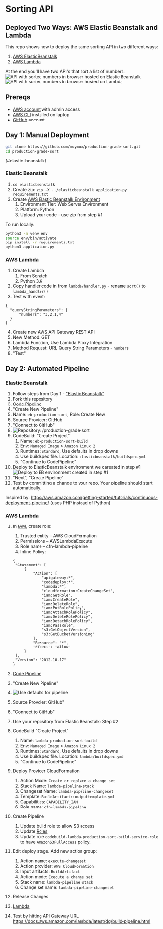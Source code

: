# Sorting API
## Deployed Two Ways: AWS Elastic Beanstalk and Lambda
This repo shows how to deploy the same sorting API in two different ways:
1. [AWS ElasticBeanstalk](https://aws.amazon.com/elasticbeanstalk/)
2. [AWS Lambda](https://aws.amazon.com/lambda/)

At the end you'll have two API's that sort a list of numbers:
![API with sorted numbers in browser hosted on Elastic Beanstalk](images/result-elastic-beanstalk.png)
![API with sorted numbers in browser hosted on Lambda](images/result-lambda.png)

## Prereqs
- [AWS account](https://aws.amazon.com/) with admin access
- [AWS CLI](https://aws.amazon.com/cli/) installed on laptop
- [GitHub](https://github.com/) account

## Day 1: Manual Deployment
```bash
git clone https://github.com/muymoo/production-grade-sort.git
cd production-grade-sort
```
(#elastic-beanstalk)
### Elastic Beanstalk
1. `cd elasticbeanstalk`
2. Create zip: `zip -X ../elasticbeanstalk application.py requirements.txt` 
2. Create [AWS Elastic Beanstalk Environment](https://console.aws.amazon.com/elasticbeanstalk/home)
   1. Environment Tier: Web Server Environment
   2. Platform: Python
   3. Upload your code - use zip from step #1

To run locally:
```bash
python3 -m venv env
source env/bin/activate
pip install -r requirements.txt
python3 application.py
```

### AWS Lambda
1. Create Lambda
   1. From Scratch
   2. Python 3.6
2. Copy handler code in from `lambda/handler.py` - rename `sort()` to `lambda_handler()`
3. Test with event:
``` 
{
  "queryStringParameters": {
      "numbers": "3,2,1,4"
  }
}
```
4. Create new AWS API Gateway REST API
5. New Method: GET
6. Lambda Function, Use Lambda Proxy Integration
7. Method Request: URL Query String Parameters - `numbers`
8. "Test"

## Day 2: Automated Pipeline 
### Elastic Beanstalk
1. Follow steps from Day 1 - ["Elastic Beanstalk"](#elastic-beanstalk)
2. Fork this repository
3. [Code Pipeline](http://console.aws.amazon.com/codepipeline)
4. "Create New Pipeline"
5. Name: `eb-production-sort`, Role: Create New
6. Source Provider: GitHub
7. "Connect to GitHub"
8. ![Repository: <your username>/production-grade-sort](images/github.png)
9. CodeBuild: "Create Project"
   1. Name: `eb-production-sort-build`
   2. Env: `Managed Image` > `Amazon Linux 2`
   3. Runtimes: `Standard`, Use defaults in drop downs
   4. Use buildspec file. Location: `elasticbeanstalk/buildspec.yml`
   5. "Continue to CodePipeline"
10. Deploy to ElasticBeanstalk environment we careated in step #1
![Deploy to EB environment created in step #1](images/deploy.png)
11. "Next", "Create Pipeline"
12. Test by committing a change to your repo. Your pipeline should start automatically.

Inspired by: https://aws.amazon.com/getting-started/tutorials/continuous-deployment-pipeline/ (uses PHP instead of Python)
### AWS Lambda
1. In [IAM](https://console.aws.amazon.com/iam/home), create role:
   1. Trusted entity – AWS CloudFormation
   2. Permissions – AWSLambdaExecute
   3. Role name – cfn-lambda-pipeline
   4. Inline Policy:
   ```
   {
    "Statement": [
        {
            "Action": [
                "apigateway:*",
                "codedeploy:*",
                "lambda:*",
                "cloudformation:CreateChangeSet",
                "iam:GetRole",
                "iam:CreateRole",
                "iam:DeleteRole",
                "iam:PutRolePolicy",
                "iam:AttachRolePolicy",
                "iam:DeleteRolePolicy",
                "iam:DetachRolePolicy",
                "iam:PassRole",
                "s3:GetObjectVersion",
                "s3:GetBucketVersioning"
            ],
            "Resource": "*",
            "Effect": "Allow"
        }
    ],
    "Version": "2012-10-17"
   }
   ```
2. [Code Pipeline](http://console.aws.amazon.com/codepipeline)
3. "Create New Pipeline"
4. ![Use defaults for pipeline](images/lambda-pipeline.png)
5. Source Provdier: GitHub"
6. "Connect to GitHub"
7. Use your repository from Elastic Beanstalk: Step #2
8. CodeBuild "Create Project"
   1. Name: `lambda-production-sort-build`
   2. Env: `Managed Image` > `Amazon Linux 2`
   3. Runtimes: `Standard`, Use defaults in drop downs
   4. Use buildspec file. Location: `lambda/buildspec.yml`
   5. "Continue to CodePipeline"

9. Deploy Provider CloudFormation
   1. Action Mode: `Create or replace a change set`
   2. Stack Name: `lambda-pipeline-stack`
   3. Changeset Name: `lambda-pipeline-changeset`
   4. Template: `BuildArtifact::outputtemplate.yml`
   5. Capabilities: `CAPABILITY_IAM`
   6. Role name: `cfn-lambda-pipeline`
9. Create Pipeline
   1. Update build role to allow S3 access
   2. Update [Roles](https://console.aws.amazon.com/iam/home)
   3. Update role `codebuild-lambda-production-sort-build-service-role` to have `AmazonS3FullAccess` policy.
9. Edit deploy stage. Add new action group:
   1. Action name: `execute-changeset`
   2. Action provider: `AWS CloudFormation`
   3. Input artifacts: `BuildArtifact`
   4. Action mode: `Execute a change set`
   5. Stack name: `lambda-pipeline-stack`
   6. Change set name: `lambda-pipeline-changeset`
12. Release Changes
13. [Lambda](https://console.aws.amazon.com/lambda/home)
14. Test by hitting API Gateway URL
https://docs.aws.amazon.com/lambda/latest/dg/build-pipeline.html
